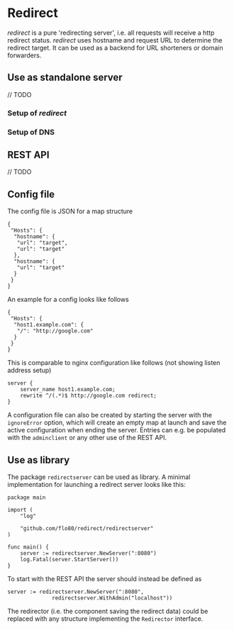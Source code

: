 # Redirect
_redirect_ is a pure 'redirecting server', i.e. all requests will receive a http redirect status. _redirect_ uses hostname and request URL to determine the redirect target. It can be used as a backend for URL shorteners or domain forwarders.



## Use as standalone server
// TODO

### Setup of _redirect_

### Setup of DNS


## REST API
// TODO

## Config file

The config file is JSON for a map structure
```
{
 "Hosts": {
  "hostname": {
   "url": "target",
   "url": "target"
  },
  "hostname": {
   "url": "target"
  }
 }
}
```


An example for a config looks like follows
```
{
 "Hosts": {
  "host1.example.com": {
   "/": "http://google.com"
  }
 }
}
```

This is comparable to nginx configuration like follows (not showing listen address setup)
```
server {
	server_name host1.example.com;
	rewrite ^/(.*)$ http://google.com redirect;
}
```

A configuration file can also be created by starting the server with the `ignoreError` option, which will create an empty map at launch and save the active configuration when ending the server. Entries can e.g. be populated with the `adminclient` or any other use of the REST API.


## Use as library

The package `redirectserver` can be used as library. A minimal implementation for launching a redirect server looks like this:
```
package main

import (
	"log"

	"github.com/flo80/redirect/redirectserver"
)

func main() {
	server := redirectserver.NewServer(":8080") 
	log.Fatal(server.StartServer())
}
``` 
To start with the REST API the server should instead be defined as 
```	
server := redirectserver.NewServer(":8080", 
              redirectserver.WithAdmin("localhost"))
```

The redirector (i.e. the component saving the redirect data) could be replaced with any structure implementing the `Redirector` interface.
